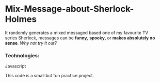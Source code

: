 # Mix-Message-about-Sherlock-Holmes
It randomly generates a mixed messaged based one of my favourite TV series Sherlock, messages can be __funny__, __spooky__, or __makes absolutely no sense__. _Why not try it out?_
### Technologies:
Javascript

This code is a small but fun practice project. 
